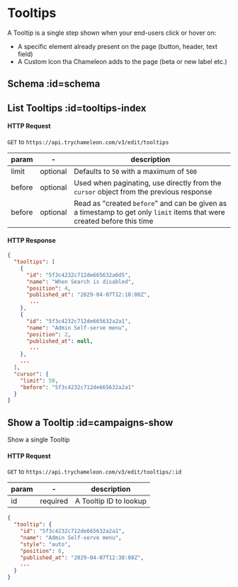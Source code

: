 # Tooltips

A Tooltip is a single step shown when your end-users click or hover on:
 - A specific element already present on the page (button, header, text field)
 - A Custom Icon tha Chameleon adds to the page (beta or new label etc.)

## Schema :id=schema



## List Tooltips :id=tooltips-index

#### HTTP Request
`GET` to `https://api.trychameleon.com/v3/edit/tooltips`

| param | - | description |
|---|---|---|
| limit | optional | Defaults to `50` with a maximum of `500` |
| before | optional | Used when paginating, use directly from the `cursor` object from the previous response |
| before | optional | Read as "created `before`" and can be given as a timestamp to get only `limit` items that were created before this time |

#### HTTP Response

```json
{
  "tooltips": [
    {
      "id": "5f3c4232c712de665632a6d5",
      "name": "When Search is disabled",
      "position": 4,
      "published_at": "2029-04-07T12:18:00Z",
       ...
    },
    {
      "id": "5f3c4232c712de665632a2a1",
      "name": "Admin Self-serve menu",
      "position": 2,
      "published_at": null,
       ...
    },
    ...
  ],
  "cursor": {
    "limit": 50,
    "before": "5f3c4232c712de665632a2a1"
  }
}
```

## Show a Tooltip :id=campaigns-show

Show a single Tooltip

#### HTTP Request

`GET` to `https://api.trychameleon.com/v3/edit/tooltips/:id`

| param | - | description |
|---|---|---|
| id | required | A Tooltip ID to lookup

```json
{
  "tooltip": {
    "id": "5f3c4232c712de665632a2a1",
    "name": "Admin Self-serve menu",
    "style": "auto",
    "position": 0,
    "published_at": "2029-04-07T12:38:00Z",
    ...
  }
}
```
